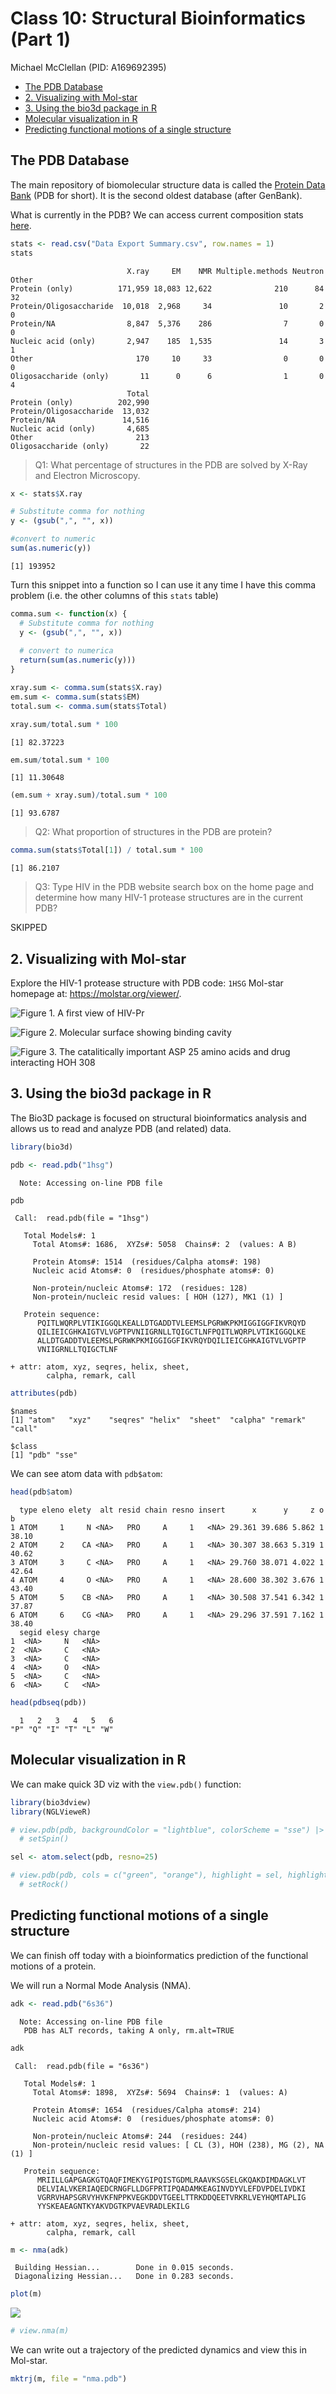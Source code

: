 # Class 10: Structural Bioinformatics (Part 1)
Michael McClellan (PID: A169692395)

- [The PDB Database](#the-pdb-database)
- [2. Visualizing with Mol-star](#2-visualizing-with-mol-star)
- [3. Using the bio3d package in R](#3-using-the-bio3d-package-in-r)
- [Molecular visualization in R](#molecular-visualization-in-r)
- [Predicting functional motions of a single
  structure](#predicting-functional-motions-of-a-single-structure)

## The PDB Database

The main repository of biomolecular structure data is called the
[Protein Data Bank](https://www.rcsb.org/) (PDB for short). It is the
second oldest database (after GenBank).

What is currently in the PDB? We can access current composition stats
[here](https://www.rcsb.org/stats/).

``` r
stats <- read.csv("Data Export Summary.csv", row.names = 1)
stats
```

                              X.ray     EM    NMR Multiple.methods Neutron Other
    Protein (only)          171,959 18,083 12,622              210      84    32
    Protein/Oligosaccharide  10,018  2,968     34               10       2     0
    Protein/NA                8,847  5,376    286                7       0     0
    Nucleic acid (only)       2,947    185  1,535               14       3     1
    Other                       170     10     33                0       0     0
    Oligosaccharide (only)       11      0      6                1       0     4
                              Total
    Protein (only)          202,990
    Protein/Oligosaccharide  13,032
    Protein/NA               14,516
    Nucleic acid (only)       4,685
    Other                       213
    Oligosaccharide (only)       22

> Q1: What percentage of structures in the PDB are solved by X-Ray and
> Electron Microscopy.

``` r
x <- stats$X.ray

# Substitute comma for nothing
y <- (gsub(",", "", x))

#convert to numeric
sum(as.numeric(y))
```

    [1] 193952

Turn this snippet into a function so I can use it any time I have this
comma problem (i.e. the other columns of this `stats` table)

``` r
comma.sum <- function(x) {
  # Substitute comma for nothing
  y <- (gsub(",", "", x))
  
  # convert to numerica
  return(sum(as.numeric(y)))
}
```

``` r
xray.sum <- comma.sum(stats$X.ray)
em.sum <- comma.sum(stats$EM)
total.sum <- comma.sum(stats$Total)
```

``` r
xray.sum/total.sum * 100
```

    [1] 82.37223

``` r
em.sum/total.sum * 100
```

    [1] 11.30648

``` r
(em.sum + xray.sum)/total.sum * 100
```

    [1] 93.6787

> Q2: What proportion of structures in the PDB are protein?

``` r
comma.sum(stats$Total[1]) / total.sum * 100
```

    [1] 86.2107

> Q3: Type HIV in the PDB website search box on the home page and
> determine how many HIV-1 protease structures are in the current PDB?

SKIPPED

## 2. Visualizing with Mol-star

Explore the HIV-1 protease structure with PDB code: `1HSG` Mol-star
homepage at: https://molstar.org/viewer/.

![Figure 1. A first view of HIV-Pr](1HSG.png)

![Figure 2. Molecular surface showing binding cavity](1HSG_2.png)

![Figure 3. The catalitically important ASP 25 amino acids and drug
interacting HOH 308](1HSG_3.png)

## 3. Using the bio3d package in R

The Bio3D package is focused on structural bioinformatics analysis and
allows us to read and analyze PDB (and related) data.

``` r
library(bio3d)
```

``` r
pdb <- read.pdb("1hsg")
```

      Note: Accessing on-line PDB file

``` r
pdb
```


     Call:  read.pdb(file = "1hsg")

       Total Models#: 1
         Total Atoms#: 1686,  XYZs#: 5058  Chains#: 2  (values: A B)

         Protein Atoms#: 1514  (residues/Calpha atoms#: 198)
         Nucleic acid Atoms#: 0  (residues/phosphate atoms#: 0)

         Non-protein/nucleic Atoms#: 172  (residues: 128)
         Non-protein/nucleic resid values: [ HOH (127), MK1 (1) ]

       Protein sequence:
          PQITLWQRPLVTIKIGGQLKEALLDTGADDTVLEEMSLPGRWKPKMIGGIGGFIKVRQYD
          QILIEICGHKAIGTVLVGPTPVNIIGRNLLTQIGCTLNFPQITLWQRPLVTIKIGGQLKE
          ALLDTGADDTVLEEMSLPGRWKPKMIGGIGGFIKVRQYDQILIEICGHKAIGTVLVGPTP
          VNIIGRNLLTQIGCTLNF

    + attr: atom, xyz, seqres, helix, sheet,
            calpha, remark, call

``` r
attributes(pdb)
```

    $names
    [1] "atom"   "xyz"    "seqres" "helix"  "sheet"  "calpha" "remark" "call"  

    $class
    [1] "pdb" "sse"

We can see atom data with `pdb$atom`:

``` r
head(pdb$atom)
```

      type eleno elety  alt resid chain resno insert      x      y     z o     b
    1 ATOM     1     N <NA>   PRO     A     1   <NA> 29.361 39.686 5.862 1 38.10
    2 ATOM     2    CA <NA>   PRO     A     1   <NA> 30.307 38.663 5.319 1 40.62
    3 ATOM     3     C <NA>   PRO     A     1   <NA> 29.760 38.071 4.022 1 42.64
    4 ATOM     4     O <NA>   PRO     A     1   <NA> 28.600 38.302 3.676 1 43.40
    5 ATOM     5    CB <NA>   PRO     A     1   <NA> 30.508 37.541 6.342 1 37.87
    6 ATOM     6    CG <NA>   PRO     A     1   <NA> 29.296 37.591 7.162 1 38.40
      segid elesy charge
    1  <NA>     N   <NA>
    2  <NA>     C   <NA>
    3  <NA>     C   <NA>
    4  <NA>     O   <NA>
    5  <NA>     C   <NA>
    6  <NA>     C   <NA>

``` r
head(pdbseq(pdb))
```

      1   2   3   4   5   6 
    "P" "Q" "I" "T" "L" "W" 

## Molecular visualization in R

We can make quick 3D viz with the `view.pdb()` function:

``` r
library(bio3dview)
library(NGLVieweR)

# view.pdb(pdb, backgroundColor = "lightblue", colorScheme = "sse") |>
  # setSpin()
```

``` r
sel <- atom.select(pdb, resno=25)

# view.pdb(pdb, cols = c("green", "orange"), highlight = sel, highlight.style = "spacefill") |>
  # setRock()
```

## Predicting functional motions of a single structure

We can finish off today with a bioinformatics prediction of the
functional motions of a protein.

We will run a Normal Mode Analysis (NMA).

``` r
adk <- read.pdb("6s36")
```

      Note: Accessing on-line PDB file
       PDB has ALT records, taking A only, rm.alt=TRUE

``` r
adk
```


     Call:  read.pdb(file = "6s36")

       Total Models#: 1
         Total Atoms#: 1898,  XYZs#: 5694  Chains#: 1  (values: A)

         Protein Atoms#: 1654  (residues/Calpha atoms#: 214)
         Nucleic acid Atoms#: 0  (residues/phosphate atoms#: 0)

         Non-protein/nucleic Atoms#: 244  (residues: 244)
         Non-protein/nucleic resid values: [ CL (3), HOH (238), MG (2), NA (1) ]

       Protein sequence:
          MRIILLGAPGAGKGTQAQFIMEKYGIPQISTGDMLRAAVKSGSELGKQAKDIMDAGKLVT
          DELVIALVKERIAQEDCRNGFLLDGFPRTIPQADAMKEAGINVDYVLEFDVPDELIVDKI
          VGRRVHAPSGRVYHVKFNPPKVEGKDDVTGEELTTRKDDQEETVRKRLVEYHQMTAPLIG
          YYSKEAEAGNTKYAKVDGTKPVAEVRADLEKILG

    + attr: atom, xyz, seqres, helix, sheet,
            calpha, remark, call

``` r
m <- nma(adk)
```

     Building Hessian...        Done in 0.015 seconds.
     Diagonalizing Hessian...   Done in 0.283 seconds.

``` r
plot(m)
```

![](class10_files/figure-commonmark/unnamed-chunk-17-1.png)

``` r
# view.nma(m)
```

We can write out a trajectory of the predicted dynamics and view this in
Mol-star.

``` r
mktrj(m, file = "nma.pdb")
```
